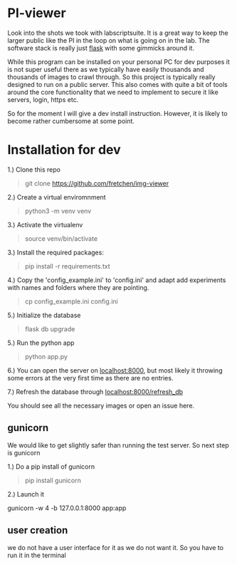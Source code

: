 # PI-viewer

 Look into the shots we took with labscriptsuite. It is a great way to keep the
 larger public like the PI in the loop on what is going on in the lab. The software
 stack is really just [flask](https://palletsprojects.com/p/flask/) with some gimmicks around it.

 While this program can be installed on your personal PC
 for dev purposes it is not super useful there as we typically have easily thousands and thousands of images to
 crawl through. So this project is typically really designed to run on a public server.
 This also comes with quite a bit of tools around the core functionality that we
 need to implement to secure it like servers, login, https etc.

 So for the moment I will give a dev install instruction. However, it is likely to become rather cumbersome at some point.

 # Installation for dev

1.) Clone this repo

> git clone https://github.com/fretchen/img-viewer

2.) Create a virtual enviromnment

> python3 -m venv venv

3.) Activate the virtualenv

> source venv/bin/activate

3.) Install the required packages:

> pip install -r requirements.txt

4.) Copy the 'config_example.ini' to 'config.ini' and adapt add experiments with names and folders where they are pointing.

> cp config_example.ini config.ini

5.) Initialize the database

> flask db upgrade

5.) Run the python app

> python app.py

6.) You can open the server on [localhost:8000](http://localhost:8000), but most likely it throwing some errors at the very first time as there are no entries.

7.) Refresh the database through [localhost:8000/refresh_db](http://localhost:8000/refresh_db)

You should see all the necessary images or open an issue here.

## gunicorn

We would like to get slightly safer than running the test server. So next step is
gunicorn

1.) Do a pip install of gunicorn

> pip install gunicorn

2.) Launch it

gunicorn -w 4 -b 127.0.0.1:8000 app:app


## user creation

we do not have a user interface for it as we do not want it. So you have to run it in the terminal
